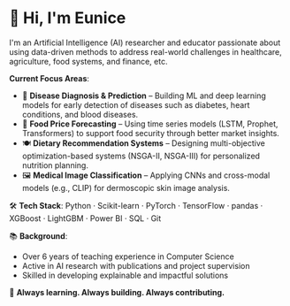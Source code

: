 # 👋 Hi, I'm Eunice

I'm an Artificial Intelligence (AI) researcher and educator passionate about using data-driven methods to address real-world challenges in healthcare, agriculture, food systems, and finance, etc. 

 **Current Focus Areas**:
- 🧠 **Disease Diagnosis & Prediction** – Building ML and deep learning models for early detection of diseases such as diabetes, heart conditions, and blood diseases.
- 🌾 **Food Price Forecasting** – Using time series models (LSTM, Prophet, Transformers) to support food security through better market insights.
- 🍽️ **Dietary Recommendation Systems** – Designing multi-objective optimization-based systems (NSGA-II, NSGA-III) for personalized nutrition planning.
- 🖼️ **Medical Image Classification** – Applying CNNs and cross-modal models (e.g., CLIP) for dermoscopic skin image analysis.

🛠️ **Tech Stack**:
Python · Scikit-learn · PyTorch · TensorFlow · pandas · XGBoost · LightGBM · Power BI · SQL · Git

📚 **Background**:
- Over 6 years of teaching experience in Computer Science
- Active in AI research with publications and project supervision
- Skilled in developing explainable and impactful solutions


🚀 **Always learning. Always building. Always contributing.**
